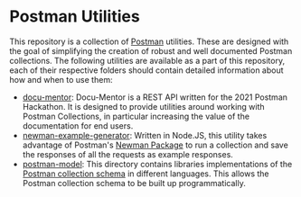 # Postman Utilities

This repository is a collection of [Postman](https://www.postman.com/) utilities. These are designed with the goal of simplifying the creation of robust and well documented Postman collections. The following utilities are available as a part of this repository, each of their respective folders should contain detailed information about how and when to use them:

- [docu-mentor][docu-mentor]: Docu-Mentor is a REST API written for the 2021 Postman Hackathon. It is designed to provide utilities around working with Postman Collections, in particular increasing the value of the documentation for end users. 
- [newman-example-generator][newman-example-generator]: Written in Node.JS, this utility takes advantage of Postman's [Newman Package](https://www.npmjs.com/package/newman) to run a collection and save the responses of all the requests as example responses.
- [postman-model][postman-model]: This directory contains libraries implementations of the [Postman collection schema](https://schema.getpostman.com/collection/json/v2.1.0/draft-07/collection.json) in different languages. This allows the Postman collection schema to be built up programmatically. 

[docu-mentor]: ./docu-mentor
[newman-example-generator]: ./newman-example-generator
[postman-model]: ./postman-model
